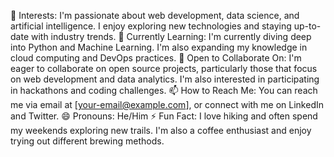 👀 Interests: I'm passionate about web development, data science, and artificial intelligence. I enjoy exploring new technologies and staying up-to-date with industry trends.
🌱 Currently Learning: I'm currently diving deep into Python and Machine Learning. I'm also expanding my knowledge in cloud computing and DevOps practices.
💞️ Open to Collaborate On: I'm eager to collaborate on open source projects, particularly those that focus on web development and data analytics. I'm also interested in participating in hackathons and coding challenges.
📫 How to Reach Me: You can reach me via email at [your-email@example.com], or connect with me on LinkedIn and Twitter.
😄 Pronouns: He/Him
⚡ Fun Fact: I love hiking and often spend my weekends exploring new trails. I'm also a coffee enthusiast and enjoy trying out different brewing methods.

<!---
d4nnABR/d4nnABR is a ✨ special ✨ repository because its `README.md` (this file) appears on your GitHub profile.
You can click the Preview link to take a look at your changes.
--->
